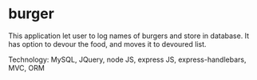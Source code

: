 # burger
This application let user to log names of burgers and store in database.  It has option to devour the food, and moves it to devoured list.


Technology: MySQL, JQuery, node JS, express JS, express-handlebars, MVC, ORM
